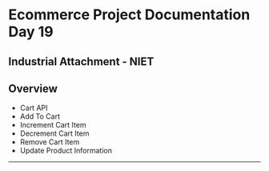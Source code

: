 # Ecommerce Project Documentation Day 19

## Industrial Attachment - NIET

## Overview

- Cart API
- Add To Cart
- Increment Cart Item
- Decrement Cart Item
- Remove Cart Item
- Update Product Information

---
